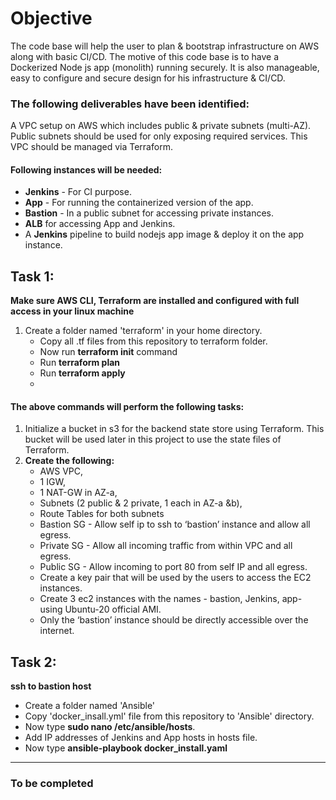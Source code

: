 # Objective

The code base will help the user to plan & bootstrap infrastructure on AWS along with basic CI/CD. The motive of this code base is to have a Dockerized Node js app (monolith) running securely. It is also manageable, easy to configure and secure design for his infrastructure & CI/CD.

### The following deliverables have been identified:
A VPC setup on AWS which includes public & private subnets (multi-AZ). Public subnets should be used for only exposing required services. This VPC should be managed via Terraform.

#### Following instances will be needed:
+ **Jenkins** - For CI purpose.
+ **App** - For running the containerized version of the app.
+ **Bastion** - In a public subnet for accessing private instances.
+ **ALB** for accessing App and Jenkins.
+ A **Jenkins** pipeline to build nodejs app image & deploy it on the app instance.

## Task 1:
**Make sure AWS CLI, Terraform are installed and configured with full access in your linux machine**
1. Create a folder named 'terraform' in your home directory.
    - Copy all .tf files from this repository to terraform folder.
    - Now run **terraform init** command
    - Run **terraform plan**
    - Run **terraform apply**
    - 
#### The above commands will perform the following tasks:
1. Initialize a bucket in s3 for the backend state store using Terraform. This bucket will be used later in this project to use the state files of Terraform.
2. **Create the following:** 
   - AWS VPC,
   - 1 IGW,
   - 1 NAT-GW in AZ-a, 
   - Subnets (2 public & 2 private, 1 each in AZ-a &b), 
   - Route Tables for both subnets
   - Bastion SG - Allow self ip to ssh to ‘bastion’ instance and allow all egress.
   - Private SG - Allow all incoming traffic from within VPC and all egress.
   - Public SG - Allow incoming to port 80 from self IP and all egress.
   - Create a key pair that will be used by the users to access the EC2 instances.
   - Create 3 ec2 instances with the names - bastion, Jenkins, app- using Ubuntu-20 official AMI.
   - Only the ‘bastion’ instance should be directly accessible over the internet.

## Task 2:
**ssh to bastion host**
+ Create a folder named 'Ansible'
+ Copy 'docker_insall.yml' file from this repository to 'Ansible' directory.
+ Now type **sudo nano /etc/ansible/hosts**.
+ Add IP addresses of Jenkins and App hosts in hosts file.
+ Now type **ansible-playbook docker_install.yaml**

---
### To be completed
